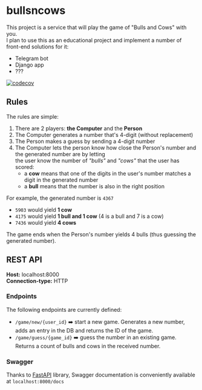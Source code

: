 # bullsncows

This project is a service that will play the game of "Bulls and Cows" with you.  
I plan to use this as an educational project and implement a number of front-end solutions for it:
- Telegram bot
- Django app
- ???

[![codecov](https://codecov.io/gh/bevzzz/bullsncows/branch/master/graph/badge.svg?token=MXKN1FOWL9)](https://codecov.io/gh/bevzzz/bullsncows)

## Rules
The rules are simple:
1. There are 2 players: **the Computer** and the **Person**
2. The Computer generates a number that's 4-digit (without replacement)
3. The Person makes a guess by sending a 4-digit number
4. The Computer lets the person know how close the Person's number and the generated number are by letting  
   the user know the number of _"bulls"_ and _"cows"_ that the user has scored:
   - a **cow** means that one of the digits in the user's number matches a digit in the generated number
   - a **bull** means that the number is also in the right position 

For example, the generated number is `4367`
- `5903` would yield **1 cow**
- `4175` would yield **1 bull and 1 cow** (4 is a bull and 7 is a cow)
- `7436` would yield **4 cows**

The game ends when the Person's number yields 4 bulls (thus guessing the generated number).

## REST API
**Host:** localhost:8000  
**Connection-type:** HTTP  

### Endpoints
The following endpoints are currently defined:
- `/game/new/{user_id}` ➡️ start a new game. Generates a new number, adds an entry in the DB and returns the ID of the game.
- `/game/guess/{game_id}` ➡️ guess the number in an existing game. Returns a count of bulls and cows in the received number.

### Swagger
Thanks to [FastAPI](https://fastapi.tiangolo.com/) library, Swagger documentation is conveniently available at `localhost:8000/docs`


